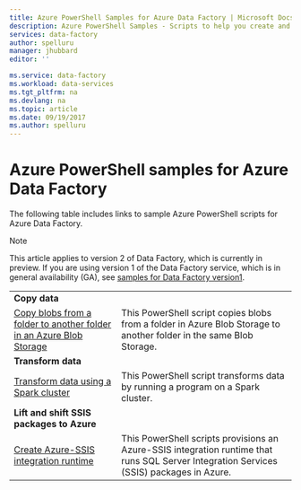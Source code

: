 ```yaml
---
title: Azure PowerShell Samples for Azure Data Factory | Microsoft Docs
description: Azure PowerShell Samples - Scripts to help you create and manage data factories. 
services: data-factory
author: spelluru
manager: jhubbard
editor: ''

ms.service: data-factory
ms.workload: data-services
ms.tgt_pltfrm: na
ms.devlang: na
ms.topic: article
ms.date: 09/19/2017
ms.author: spelluru
---
```


# Azure PowerShell samples for Azure Data Factory

The following table includes links to sample Azure PowerShell scripts for Azure Data Factory.

> [!NOTE]
> This article applies to version 2 of Data Factory, which is currently in preview. If you are using version 1 of the Data Factory service, which is in general availability (GA), see [samples for Data Factory version1](v1/data-factory-samples.md).

| |  |
|---|---|
|**Copy data**||
|[Copy blobs from a folder to another folder in an Azure Blob Storage](scripts/copy-azure-blob-powershell.md?toc=%2fpowershell%2fmodule%2ftoc.json)| This PowerShell script copies blobs from a folder in Azure Blob Storage to another folder in the same Blob Storage. |
|**Transform data**||
|[Transform data using a Spark cluster](scripts/transform-data-spark-powershell.md?toc=%2fpowershell%2fmodule%2ftoc.json)| This PowerShell script transforms data by running a program on a Spark cluster. |
|**Lift and shift SSIS packages to Azure**||
|[Create Azure-SSIS integration runtime](scripts/deploy-azure-ssis-integration-runtime-powershell.md?toc=%2fpowershell%2fmodule%2ftoc.json)| This PowerShell scripts provisions an Azure-SSIS integration runtime that runs SQL Server Integration Services (SSIS) packages in Azure. |



